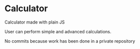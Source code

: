 # Calculator
Calculator made with plain JS

User can perform simple and advanced calculations.

No commits because work has been done in a private repository
